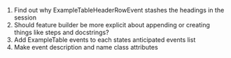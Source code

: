 1. Find out why ExampleTableHeaderRowEvent stashes the headings in the session
1. Should feature builder be more explicit about appending or creating things like steps and docstrings?
1. Add ExampleTable events to each states anticipated events list
1. Make event description and name class attributes
